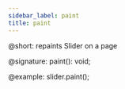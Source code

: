 ```yaml
---
sidebar_label: paint
title: paint
---          
```


@short: repaints Slider on a page

@signature:  paint(): void;

@example:
slider.paint();

